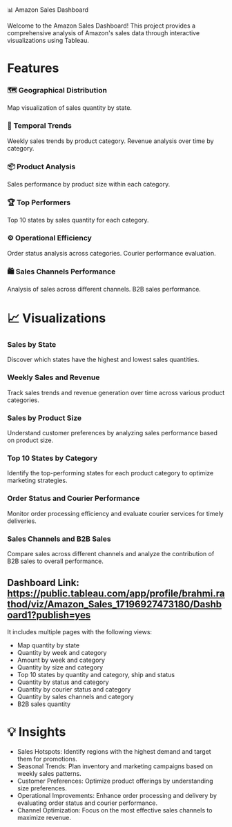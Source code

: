 📊 Amazon Sales Dashboard

Welcome to the Amazon Sales Dashboard! This project provides a comprehensive analysis of Amazon's sales data through interactive visualizations using Tableau.

# Features

### 🗺 Geographical Distribution
Map visualization of sales quantity by state.

### 📅 Temporal Trends
Weekly sales trends by product category.
Revenue analysis over time by category.

### 📦 Product Analysis
Sales performance by product size within each category.

### 🏆 Top Performers
Top 10 states by sales quantity for each category.

### ⚙️ Operational Efficiency
Order status analysis across categories.
Courier performance evaluation.

### 🛍 Sales Channels Performance
Analysis of sales across different channels.
B2B sales performance.

# 📈 Visualizations

### Sales by State
Discover which states have the highest and lowest sales quantities.

### Weekly Sales and Revenue
Track sales trends and revenue generation over time across various product categories.

### Sales by Product Size
Understand customer preferences by analyzing sales performance based on product size.

### Top 10 States by Category
Identify the top-performing states for each product category to optimize marketing strategies.

### Order Status and Courier Performance
Monitor order processing efficiency and evaluate courier services for timely deliveries.

### Sales Channels and B2B Sales
Compare sales across different channels and analyze the contribution of B2B sales to overall performance.

## Dashboard Link: https://public.tableau.com/app/profile/brahmi.rathod/viz/Amazon_Sales_17196927473180/Dashboard1?publish=yes

It includes multiple pages with the following views:

- Map quantity by state
- Quantity by week and category
- Amount by week and category
- Quantity by size and category
- Top 10 states by quantity and category, ship and status
- Quantity by status and category
- Quantity by courier status and category
- Quantity by sales channels and category
- B2B sales quantity

# 💡 Insights

- Sales Hotspots: Identify regions with the highest demand and target them for promotions.
- Seasonal Trends: Plan inventory and marketing campaigns based on weekly sales patterns.
- Customer Preferences: Optimize product offerings by understanding size preferences.
- Operational Improvements: Enhance order processing and delivery by evaluating order status and courier performance.
- Channel Optimization: Focus on the most effective sales channels to maximize revenue.
